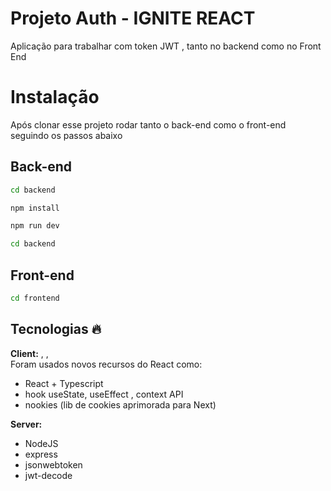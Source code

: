 # Projeto Auth - IGNITE REACT

Aplicação para trabalhar com token JWT , tanto no backend como no Front End

# Instalação

Após clonar esse projeto rodar tanto o back-end como o front-end seguindo os passos abaixo

## Back-end

```bash
cd backend
```

```bash
npm install
```

```bash
npm run dev
```

```bash
cd backend
```

## Front-end

```bash
cd frontend
```

## Tecnologias 🔥

**Client:** , ,
\
Foram usados novos recursos do React como:

- React + Typescript
- hook useState, useEffect , context API
- nookies (lib de cookies aprimorada para Next)

**Server:**

- NodeJS
- express
- jsonwebtoken
- jwt-decode

